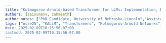 ```yaml
---
title: "Kolmogorov-Arnold-based Transformer for LLMs: Implementation, Evaluation and Benchmarking "
authors: [saisumanv, zahmeeth]
author_notes: ["PhD Candidate, University of Nebraska-Lincoln","Assistant Professor, West Virginia University"]
tags: ["osre25", "KALLM", "Transformers", "Kolmogorov-Arnold Networks", "smollm2]
date: 2025-02-09T10:15:56-07:00
lastmod: 2025-02-09T10:15:56-07:00
---
```


